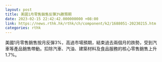 ```yaml
---
layout: post
title: 美國1月零售銷售反彈3%勝預期
date: 2023-02-15 22:42:42.000000000 +08:00
link: https://news.rthk.hk/rthk/ch/component/k2/1688051-20230215.htm
categories: rthk
---
```


美國1月零售銷售按月反彈3%，高過市場預期，結束過去兩個月的跌勢，受到汽車等產品銷售帶動。扣除汽車、汽油、建築材料及食品服務的核心零售銷售上升1.7%。
